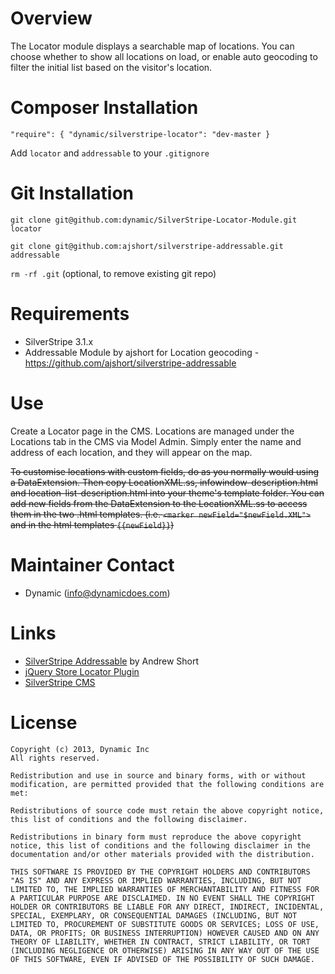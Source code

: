 Overview
=================================

 The Locator module displays a searchable map of locations. You can choose whether to show all locations on load, or enable auto geocoding to filter the initial list based on the visitor's location. 

Composer Installation
=================================

`"require": { "dynamic/silverstripe-locator": "dev-master }`

Add `locator` and `addressable` to your `.gitignore`

Git Installation
=================================

`git clone git@github.com:dynamic/SilverStripe-Locator-Module.git locator`

`git clone git@github.com:ajshort/silverstripe-addressable.git addressable`

`rm -rf .git` (optional, to remove existing git repo)

Requirements
=================================

 *  SilverStripe 3.1.x
 *  Addressable Module by ajshort for Location geocoding - https://github.com/ajshort/silverstripe-addressable
 
Use
=================================

 Create a Locator page in the CMS. Locations are managed under the Locations tab in the CMS via Model Admin. Simply enter the name and address of each location, and they will appear on the map.

 ~~To customise locations with custom fields, do as you normally would using a DataExtension. Then copy LocationXML.ss, infowindow-description.html and location-list-description.html into your theme's template folder.
 You can add new fields from the DataExtension to the LocationXML.ss to access them in the two .html templates. (i.e. `<marker newField="$newField.XML">` and in the html templates `{{newField}}`)~~

Maintainer Contact
=================================

 *  Dynamic (<info@dynamicdoes.com>)

Links
=================================

 * [SilverStripe Addressable](https://github.com/ajshort/silverstripe-addressable) by Andrew Short
 * [jQuery Store Locator Plugin](https://github.com/bjorn2404/jQuery-Store-Locator-Plugin)
 * [SilverStripe CMS](http://www.silverstripe.org/)

License
=================================

	Copyright (c) 2013, Dynamic Inc
	All rights reserved.

	Redistribution and use in source and binary forms, with or without modification, are permitted provided that the following conditions are met:

	Redistributions of source code must retain the above copyright notice, this list of conditions and the following disclaimer.
	
	Redistributions in binary form must reproduce the above copyright notice, this list of conditions and the following disclaimer in the documentation and/or other materials provided with the distribution.
	
	THIS SOFTWARE IS PROVIDED BY THE COPYRIGHT HOLDERS AND CONTRIBUTORS "AS IS" AND ANY EXPRESS OR IMPLIED WARRANTIES, INCLUDING, BUT NOT LIMITED TO, THE IMPLIED WARRANTIES OF MERCHANTABILITY AND FITNESS FOR A PARTICULAR PURPOSE ARE DISCLAIMED. IN NO EVENT SHALL THE COPYRIGHT HOLDER OR CONTRIBUTORS BE LIABLE FOR ANY DIRECT, INDIRECT, INCIDENTAL, SPECIAL, EXEMPLARY, OR CONSEQUENTIAL DAMAGES (INCLUDING, BUT NOT LIMITED TO, PROCUREMENT OF SUBSTITUTE GOODS OR SERVICES; LOSS OF USE, DATA, OR PROFITS; OR BUSINESS INTERRUPTION) HOWEVER CAUSED AND ON ANY THEORY OF LIABILITY, WHETHER IN CONTRACT, STRICT LIABILITY, OR TORT (INCLUDING NEGLIGENCE OR OTHERWISE) ARISING IN ANY WAY OUT OF THE USE OF THIS SOFTWARE, EVEN IF ADVISED OF THE POSSIBILITY OF SUCH DAMAGE.
